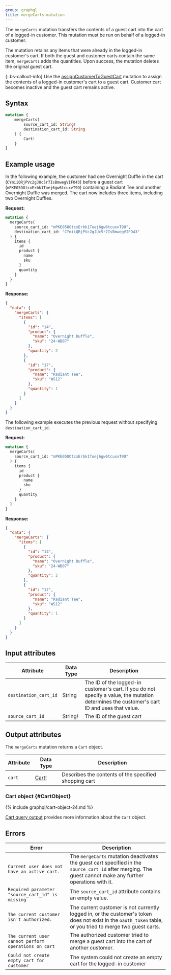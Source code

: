 ```yaml
---
group: graphql
title: mergeCarts mutation
---
```


The `mergeCarts` mutation transfers the contents of a guest cart into the cart of a logged-in customer. This mutation must be run on behalf of a logged-in customer.

The mutation retains any items that were already in the logged-in customer's cart. If both the guest and customer carts contain the same item, `mergeCarts` adds the quantities. Upon success, the mutation deletes the original guest cart.

{:.bs-callout-info}
Use the [assignCustomerToGuestCart]({{page.baseurl}}/graphql/mutations/assign-customer-to-guest-cart.html) mutation to assign the contents of a logged-in customer's cart to a guest cart.
Customer cart becomes inactive and the guest cart remains active.

## Syntax

```graphql
mutation {
    mergeCarts(
        source_cart_id: String!
        destination_cart_id: String
    ) {
        Cart!
    }
}
```

## Example usage

In the following example, the customer had one Overnight Duffle in the cart (`CYmiiQRjPVc2gJUc5r7IsBmwegVIFO43`) before a guest cart (`mPKE05OOtcxErbk1Toej6gw6tcuxvT9O`) containing a Radiant Tee and another Overnight Duffle was merged. The cart now includes three items, including two Overnight Duffles.

**Request:**

```graphql
mutation {
  mergeCarts(
    source_cart_id: "mPKE05OOtcxErbk1Toej6gw6tcuxvT9O",
    destination_cart_id: "CYmiiQRjPVc2gJUc5r7IsBmwegVIFO43"
  ) {
    items {
      id
      product {
        name
        sku
      }
      quantity
    }
  }
}
```

**Response:**

```json
{
  "data": {
    "mergeCarts": {
      "items": [
        {
          "id": "14",
          "product": {
            "name": "Overnight Duffle",
            "sku": "24-WB07"
          },
          "quantity": 2
        },
        {
          "id": "17",
          "product": {
            "name": "Radiant Tee",
            "sku": "WS12"
          },
          "quantity": 1
        }
      ]
    }
  }
}
```

The following example executes the previous request without specifying `destination_cart_id`.

**Request:**

```graphql
mutation {
  mergeCarts(
    source_cart_id: "mPKE05OOtcxErbk1Toej6gw6tcuxvT9O"
  ) {
    items {
      id
      product {
        name
        sku
      }
      quantity
    }
  }
}
```

**Response:**

```json
{
  "data": {
    "mergeCarts": {
      "items": [
        {
          "id": "14",
          "product": {
            "name": "Overnight Duffle",
            "sku": "24-WB07"
          },
          "quantity": 2
        },
        {
          "id": "17",
          "product": {
            "name": "Radiant Tee",
            "sku": "WS12"
          },
          "quantity": 1
        }
      ]
    }
  }
}
```

## Input attributes

Attribute |  Data Type | Description
--- | --- | ---
`destination_cart_id` | String | The ID of the logged-in customer's cart. If you do not specify a value, the mutation determines the customer's cart ID and uses that value.
`source_cart_id` | String! | The ID of the guest cart

## Output attributes

The `mergeCarts` mutation returns a `Cart` object.

Attribute |  Data Type | Description
--- | --- | ---
`cart` |[Cart!](#CartObject) | Describes the contents of the specified shopping cart

### Cart object {#CartObject}

{% include graphql/cart-object-24.md %}

[Cart query output]({{page.baseurl}}/graphql/queries/cart.html#cart-output) provides more information about the `Cart` object.

## Errors

Error | Description
--- | ---
`Current user does not have an active cart.` | The `mergeCarts` mutation deactivates the guest cart specified in the `source_cart_id` after merging. The guest cannot make any further operations with it.
`Required parameter "source_cart_id" is missing` | The `source_cart_id` attribute contains an empty value.
`The current customer isn't authorized.` | The current customer is not currently logged in, or the customer's token does not exist in the `oauth_token` table, or you tried to merge two guest carts.
`The current user cannot perform operations on cart` | The authorized customer tried to merge a guest cart into the cart of another customer.
`Could not create empty cart for customer` | The system could not create an empty cart for the logged-in customer
